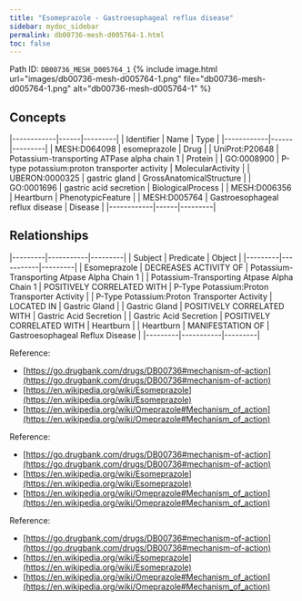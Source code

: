 ```yaml
---
title: "Esomeprazole - Gastroesophageal reflux disease"
sidebar: mydoc_sidebar
permalink: db00736-mesh-d005764-1.html
toc: false 
---
```



Path ID: `DB00736_MESH_D005764_1`
{% include image.html url="images/db00736-mesh-d005764-1.png" file="db00736-mesh-d005764-1.png" alt="db00736-mesh-d005764-1" %}

## Concepts

|------------|------|---------|
| Identifier | Name | Type    |
|------------|------|---------|
| MESH:D064098 | esomeprazole | Drug |
| UniProt:P20648 | Potassium-transporting ATPase alpha chain 1 | Protein |
| GO:0008900 | P-type potassium:proton transporter activity | MolecularActivity |
| UBERON:0000325 | gastric gland | GrossAnatomicalStructure |
| GO:0001696 | gastric acid secretion | BiologicalProcess |
| MESH:D006356 | Heartburn | PhenotypicFeature |
| MESH:D005764 | Gastroesophageal reflux disease | Disease |
|------------|------|---------|

## Relationships

|---------|-----------|---------|
| Subject | Predicate | Object  |
|---------|-----------|---------|
| Esomeprazole | DECREASES ACTIVITY OF | Potassium-Transporting Atpase Alpha Chain 1 |
| Potassium-Transporting Atpase Alpha Chain 1 | POSITIVELY CORRELATED WITH | P-Type Potassium:Proton Transporter Activity |
| P-Type Potassium:Proton Transporter Activity | LOCATED IN | Gastric Gland |
| Gastric Gland | POSITIVELY CORRELATED WITH | Gastric Acid Secretion |
| Gastric Acid Secretion | POSITIVELY CORRELATED WITH | Heartburn |
| Heartburn | MANIFESTATION OF | Gastroesophageal Reflux Disease |
|---------|-----------|---------|

Reference: 
  - [https://go.drugbank.com/drugs/DB00736#mechanism-of-action](https://go.drugbank.com/drugs/DB00736#mechanism-of-action)
  - [https://en.wikipedia.org/wiki/Esomeprazole](https://en.wikipedia.org/wiki/Esomeprazole)
  - [https://en.wikipedia.org/wiki/Omeprazole#Mechanism_of_action](https://en.wikipedia.org/wiki/Omeprazole#Mechanism_of_action)

Reference: 
  - [https://go.drugbank.com/drugs/DB00736#mechanism-of-action](https://go.drugbank.com/drugs/DB00736#mechanism-of-action)
  - [https://en.wikipedia.org/wiki/Esomeprazole](https://en.wikipedia.org/wiki/Esomeprazole)
  - [https://en.wikipedia.org/wiki/Omeprazole#Mechanism_of_action](https://en.wikipedia.org/wiki/Omeprazole#Mechanism_of_action)

Reference: 
  - [https://go.drugbank.com/drugs/DB00736#mechanism-of-action](https://go.drugbank.com/drugs/DB00736#mechanism-of-action)
  - [https://en.wikipedia.org/wiki/Esomeprazole](https://en.wikipedia.org/wiki/Esomeprazole)
  - [https://en.wikipedia.org/wiki/Omeprazole#Mechanism_of_action](https://en.wikipedia.org/wiki/Omeprazole#Mechanism_of_action)
